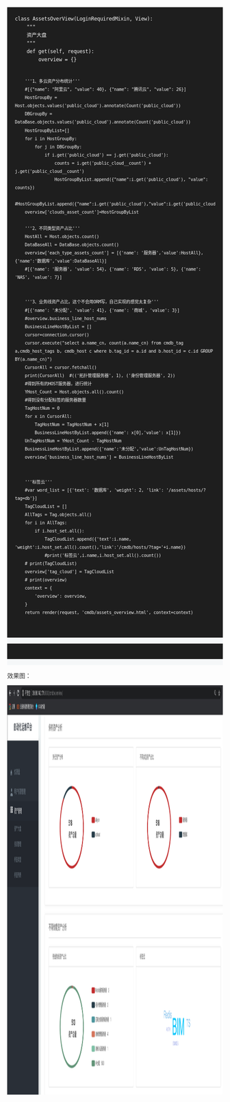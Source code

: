<?xml version="1.0" encoding="UTF-8"?>
<!DOCTYPE html PUBLIC "-//W3C//DTD XHTML 1.0 Transitional//EN" "http://www.w3.org/TR/xhtml1/DTD/xhtml1-transitional.dtd">
<html><head><meta http-equiv="Content-Type" content="text/html; charset=UTF-8"/><meta name="exporter-version" content="Evernote Mac 9.3.3 (459822)"/><meta name="author" content="zhoushuyu215@163.com"/><meta name="created" content="2020-05-29 16:08:34 +0000"/><meta name="source" content="desktop.mac"/><meta name="updated" content="2020-05-29 16:12:34 +0000"/><meta name="content-class" content="yinxiang.markdown"/></head><body><div style="font-size: 14px; margin: 0; padding: 0; width: 100%;"><pre style="line-height: 160%; box-sizing: content-box; border: 0; border-radius: 0; margin: 2px 0 8px; background-color: #f5f7f8;"><code style="display: block; overflow-x: auto; background: #1e1e1e; line-height: 160%; box-sizing: content-box; border: 0; border-radius: 0; letter-spacing: -.3px; padding: 18px; color: #f4f4f4; white-space: pre-wrap;">class AssetsOverView(LoginRequiredMixin, View):
    """
    资产大盘
    """
    def get(self, request):
        overview = {}

        '''1、多云资产分布统计'''
        #[{"name": "阿里云", "value": 40}, {"name": "腾讯云", "value": 26}]
        HostGroupBy = Host.objects.values('public_cloud').annotate(Count('public_cloud'))
        DBGroupBy = DataBase.objects.values('public_cloud').annotate(Count('public_cloud'))
        HostGroupByList=[]
        for i in HostGroupBy:
            for j in DBGroupBy:
                if i.get('public_cloud') == j.get('public_cloud'):
                    counts = i.get('public_cloud__count') + j.get('public_cloud__count')
                    HostGroupByList.append({"name":i.get('public_cloud'), "value": counts})
            #HostGroupByList.append({"name":i.get('public_cloud'),"value":i.get('public_cloud__count')})
        overview['clouds_asset_count']=HostGroupByList

        '''2、不同类型资产占比'''
        HostAll = Host.objects.count()
        DataBaseAll = DataBase.objects.count()
        overview['each_type_assets_count'] = [{'name': '服务器','value':HostAll},{'name':'数据库','value':DataBaseAll}]
        #[{'name': '服务器', 'value': 54}, {'name': 'RDS', 'value': 5}, {'name': 'NAS', 'value': 7}]


        '''3、业务线资产占比，这个不会用ORM写，自己实现的感觉太复杂'''
        #[{'name': '未分配', 'value': 41}, {'name': '商城', 'value': 3}]
        #overview.business_line_host_nums
        BusinessLineHostByList = []
        cursor=connection.cursor()
        cursor.execute("select a.name_cn, count(a.name_cn) from cmdb_tag a,cmdb_host_tags b, cmdb_host c where b.tag_id = a.id and b.host_id = c.id GROUP BY(a.name_cn)")
        CursorAll = cursor.fetchall()
        print(CursorAll)  #(('拓扑管理服务器', 1), ('身份管理服务器', 2))
        #得到所有的HOST服务器，进行统计
        YHost_Count = Host.objects.all().count()
        #得到没有分配标签的服务器数量
        TagHostNum = 0
        for x in CursorAll:
            TagHostNum = TagHostNum + x[1]
            BusinessLineHostByList.append({'name': x[0],'value': x[1]})
        UnTagHostNum = YHost_Count - TagHostNum
        BusinessLineHostByList.append({'name':'未分配','value':UnTagHostNum})
        overview['business_line_host_nums'] = BusinessLineHostByList


        '''标签云'''
        #var word_list = [{'text': '数据库', 'weight': 2, 'link': '/assets/hosts/?tag=db'}]
        TagCloudList = []
        AllTags = Tag.objects.all()
        for i in AllTags:
            if i.host_set.all():
                TagCloudList.append({'text':i.name, 'weight':i.host_set.all().count(),'link':'/cmdb/hosts/?tag='+i.name})
                #print('标签云',i.name,i.host_set.all().count())
        # print(TagCloudList)
        overview['tag_cloud'] = TagCloudList
        # print(overview)
        context = {
            'overview': overview,
        }
        return render(request, 'cmdb/assets_overview.html', context=context)
</code></pre>
<p style="line-height: 160%; box-sizing: content-box; margin: 10px 0; color: #333;">效果图：</p>
<p style="line-height: 160%; box-sizing: content-box; margin: 10px 0; color: #333;"><img src="day%2010.resources/32CF93FF-AC7E-4C5B-9F9B-67766F12BFDD.png" height="954" width="1728"/></p>
</div></body></html>
